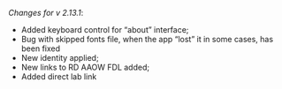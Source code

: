 _Changes for v 2.13.1_:
- Added keyboard control for “about” interface; 
- Bug with skipped fonts file, when the app “lost” it in some cases, has been fixed
- New identity applied;
- New links to RD AAOW FDL added;
- Added direct lab link
